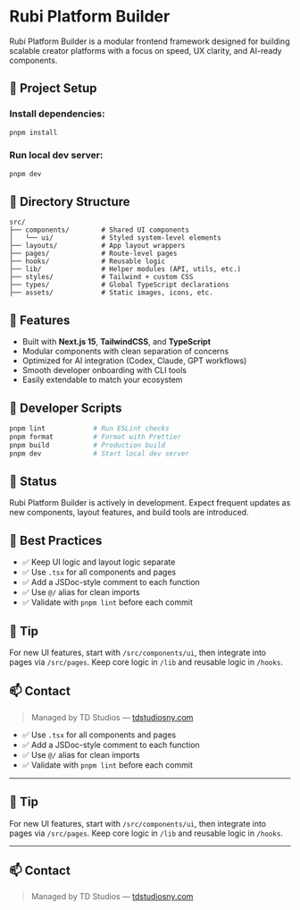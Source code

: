 # Rubi Platform Builder

Rubi Platform Builder is a modular frontend framework designed for building scalable creator platforms with a focus on speed, UX clarity, and AI-ready components.

## 🔧 Project Setup

### Install dependencies:
```bash
pnpm install
```

### Run local dev server:
```bash
pnpm dev
```

## 📁 Directory Structure

```
src/
├── components/        # Shared UI components
│   └── ui/            # Styled system-level elements
├── layouts/           # App layout wrappers
├── pages/             # Route-level pages
├── hooks/             # Reusable logic
├── lib/               # Helper modules (API, utils, etc.)
├── styles/            # Tailwind + custom CSS
├── types/             # Global TypeScript declarations
├── assets/            # Static images, icons, etc.
```

## 🧠 Features

- Built with **Next.js 15**, **TailwindCSS**, and **TypeScript**
- Modular components with clean separation of concerns
- Optimized for AI integration (Codex, Claude, GPT workflows)
- Smooth developer onboarding with CLI tools
- Easily extendable to match your ecosystem

## 🧪 Developer Scripts

```bash
pnpm lint            # Run ESLint checks
pnpm format          # Format with Prettier
pnpm build           # Production build
pnpm dev             # Start local dev server
```

## 🚧 Status

Rubi Platform Builder is actively in development. Expect frequent updates as new components, layout features, and build tools are introduced.

## 📌 Best Practices

- ✅ Keep UI logic and layout logic separate
- ✅ Use `.tsx` for all components and pages
- ✅ Add a JSDoc-style comment to each function
- ✅ Use `@/` alias for clean imports
- ✅ Validate with `pnpm lint` before each commit

## 🧠 Tip

For new UI features, start with `/src/components/ui`, then integrate into pages via `/src/pages`. Keep core logic in `/lib` and reusable logic in `/hooks`.

## 📫 Contact

> Managed by TD Studios — [tdstudiosny.com](https://tdstudiosny.com)
- ✅ Use `.tsx` for all components and pages
- ✅ Add a JSDoc-style comment to each function
- ✅ Use `@/` alias for clean imports
- ✅ Validate with `pnpm lint` before each commit

---

## 🧠 Tip

For new UI features, start with `/src/components/ui`, then integrate into pages via `/src/pages`. Keep core logic in `/lib` and reusable logic in `/hooks`.

---

## 📫 Contact

> Managed by TD Studios — [tdstudiosny.com](https://tdstudiosny.com)
